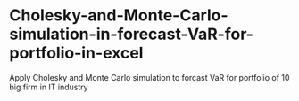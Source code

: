 # Cholesky-and-Monte-Carlo-simulation-in-forecast-VaR-for-portfolio-in-excel
Apply Cholesky and Monte Carlo simulation to forcast VaR for portfolio of 10 big firm in IT industry
